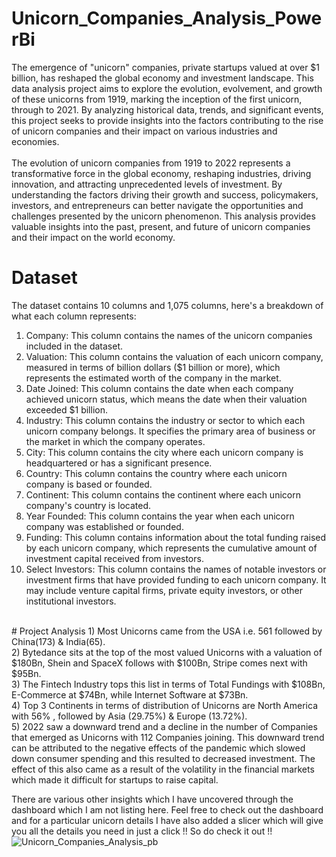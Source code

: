 # Unicorn_Companies_Analysis_PowerBi

The emergence of "unicorn" companies, private startups valued at over $1 billion, has reshaped the global economy and investment landscape. This data analysis project aims to explore the evolution, evolvement, and growth of these unicorns from 1919, marking the inception of the first unicorn, through to 2021. By analyzing historical data, trends, and significant events, this project seeks to provide insights into the factors contributing to the rise of unicorn companies and their impact on various industries and economies.
<br>
<br>
The evolution of unicorn companies from 1919 to 2022 represents a transformative force in the global economy, reshaping industries, driving innovation, and attracting unprecedented levels of investment. By understanding the factors driving their growth and success, policymakers, investors, and entrepreneurs can better navigate the opportunities and challenges presented by the unicorn phenomenon. This analysis provides valuable insights into the past, present, and future of unicorn companies and their impact on the world economy.
<br>
# Dataset

The dataset contains 10 columns and 1,075 columns, here's a breakdown of what each column represents:
<br>
1) Company: This column contains the names of the unicorn companies included in the dataset. <br>
2) Valuation: This column contains the valuation of each unicorn company, measured in terms of billion dollars ($1 billion or more), which represents the estimated worth of the company in the market. <br>
3) Date Joined: This column contains the date when each company achieved unicorn status, which means the date when their valuation exceeded $1 billion. <br>
4) Industry: This column contains the industry or sector to which each unicorn company belongs. It specifies the primary area of business or the market in which the company operates. <br>
5) City: This column contains the city where each unicorn company is headquartered or has a significant presence. <br>
6) Country: This column contains the country where each unicorn company is based or founded. <br>
7) Continent: This column contains the continent where each unicorn company's country is located. <br>
8) Year Founded: This column contains the year when each unicorn company was established or founded. <br>
9) Funding: This column contains information about the total funding raised by each unicorn company, which represents the cumulative amount of investment capital received from investors. <br>
10) Select Investors: This column contains the names of notable investors or investment firms that have provided funding to each unicorn company. It may include venture capital firms, private equity investors, or other institutional investors.
<br>
# Project Analysis
1) Most Unicorns came from the USA i.e. 561 followed by China(173) & India(65). <br>
2) Bytedance sits at the top of the most valued Unicorns with a valuation of $180Bn, Shein and SpaceX follows with $100Bn, Stripe comes next with $95Bn. <br>
3) The Fintech Industry tops this list in terms of Total Fundings with $108Bn, E-Commerce at $74Bn, while Internet Software at $73Bn. <br>
4) Top 3 Continents in terms of distribution of Unicorns are North America with 56% , followed by Asia (29.75%) & Europe (13.72%). <br>
5) 2022 saw a downward trend and a decline in the number of Companies that emerged as Unicorns with 112 Companies joining. This downward trend can be attributed to the negative effects of the pandemic which 
   slowed down consumer spending and this resulted to decreased investment. The effect of this also came as a result of the volatility in the financial markets which made it difficult for startups to raise capital. <br>

   There are various other insights which I have uncovered through the dashboard which I am not listing here. Feel free to check out the dashboard and for a particular unicorn details I have also added a slicer which will give you all the details you need in just a click !! So do check it out !! <br>
![Unicorn_Companies_Analysis_pb](https://github.com/XzisT33/Unicorn_Companies_Analysis_PowerBi/assets/102463413/b6391afe-89b2-43ae-ace7-d943d0628a3b)
   
